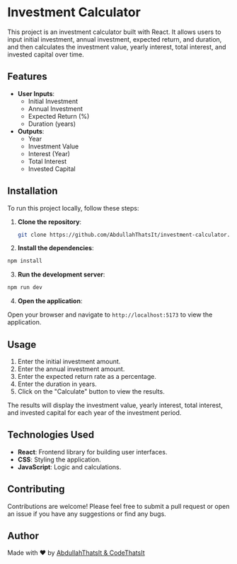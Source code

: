 # Investment Calculator

This project is an investment calculator built with React. It allows users to input initial investment, annual investment, expected return, and duration, and then calculates the investment value, yearly interest, total interest, and invested capital over time.

## Features

- **User Inputs**:
  - Initial Investment
  - Annual Investment
  - Expected Return (%)
  - Duration (years)
- **Outputs**:
  - Year
  - Investment Value
  - Interest (Year)
  - Total Interest
  - Invested Capital

## Installation

To run this project locally, follow these steps:

1. **Clone the repository**:

   ```bash
   git clone https://github.com/AbdullahThatsIt/investment-calculator.git
   ```

2. **Install the dependencies**:

```bash
npm install
```

3. **Run the development server**:

```bash
npm run dev
```

4. **Open the application**:

Open your browser and navigate to ```http://localhost:5173``` to view the application.

## Usage

1. Enter the initial investment amount.
2. Enter the annual investment amount.
3. Enter the expected return rate as a percentage.
4. Enter the duration in years.
5. Click on the "Calculate" button to view the results.

The results will display the investment value, yearly interest, total interest, and invested capital for each year of the investment period.

## Technologies Used

- **React**: Frontend library for building user interfaces.
- **CSS**: Styling the application.
- **JavaScript**: Logic and calculations.

## Contributing

Contributions are welcome! Please feel free to submit a pull request or open an issue if you have any suggestions or find any bugs.

## Author

Made with ❤ by [AbdullahThatsIt & CodeThatsIt](https://about.me/abdullahthatsit)
